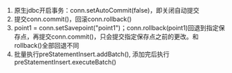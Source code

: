 1. 原生jdbc开启事务：conn.setAutoCommit(false)，即关闭自动提交
2. 提交conn.commit()，回滚conn.rollback()
3. point1 = conn.setSavepoint("point1")；conn.rollback(point1)回退到指定保存点，再提交conn.commit()，只会提交指定保存点之前的更改。和rollback()全部回退不同
4. 批量执行preStatementInsert.addBatch(), 添加完后执行preStatementInsert.executeBatch()